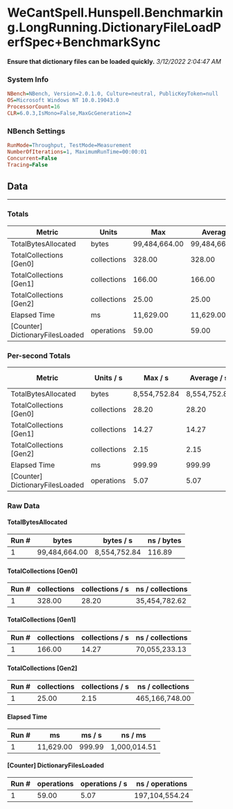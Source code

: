 ﻿# WeCantSpell.Hunspell.Benchmarking.LongRunning.DictionaryFileLoadPerfSpec+BenchmarkSync
__Ensure that dictionary files can be loaded quickly.__
_3/12/2022 2:04:47 AM_
### System Info
```ini
NBench=NBench, Version=2.0.1.0, Culture=neutral, PublicKeyToken=null
OS=Microsoft Windows NT 10.0.19043.0
ProcessorCount=16
CLR=6.0.3,IsMono=False,MaxGcGeneration=2
```

### NBench Settings
```ini
RunMode=Throughput, TestMode=Measurement
NumberOfIterations=1, MaximumRunTime=00:00:01
Concurrent=False
Tracing=False
```

## Data
-------------------

### Totals
|          Metric |           Units |             Max |         Average |             Min |          StdDev |
|---------------- |---------------- |---------------- |---------------- |---------------- |---------------- |
|TotalBytesAllocated |           bytes |   99,484,664.00 |   99,484,664.00 |   99,484,664.00 |            0.00 |
|TotalCollections [Gen0] |     collections |          328.00 |          328.00 |          328.00 |            0.00 |
|TotalCollections [Gen1] |     collections |          166.00 |          166.00 |          166.00 |            0.00 |
|TotalCollections [Gen2] |     collections |           25.00 |           25.00 |           25.00 |            0.00 |
|    Elapsed Time |              ms |       11,629.00 |       11,629.00 |       11,629.00 |            0.00 |
|[Counter] DictionaryFilesLoaded |      operations |           59.00 |           59.00 |           59.00 |            0.00 |

### Per-second Totals
|          Metric |       Units / s |         Max / s |     Average / s |         Min / s |      StdDev / s |
|---------------- |---------------- |---------------- |---------------- |---------------- |---------------- |
|TotalBytesAllocated |           bytes |    8,554,752.84 |    8,554,752.84 |    8,554,752.84 |            0.00 |
|TotalCollections [Gen0] |     collections |           28.20 |           28.20 |           28.20 |            0.00 |
|TotalCollections [Gen1] |     collections |           14.27 |           14.27 |           14.27 |            0.00 |
|TotalCollections [Gen2] |     collections |            2.15 |            2.15 |            2.15 |            0.00 |
|    Elapsed Time |              ms |          999.99 |          999.99 |          999.99 |            0.00 |
|[Counter] DictionaryFilesLoaded |      operations |            5.07 |            5.07 |            5.07 |            0.00 |

### Raw Data
#### TotalBytesAllocated
|           Run # |           bytes |       bytes / s |      ns / bytes |
|---------------- |---------------- |---------------- |---------------- |
|               1 |   99,484,664.00 |    8,554,752.84 |          116.89 |

#### TotalCollections [Gen0]
|           Run # |     collections | collections / s |ns / collections |
|---------------- |---------------- |---------------- |---------------- |
|               1 |          328.00 |           28.20 |   35,454,782.62 |

#### TotalCollections [Gen1]
|           Run # |     collections | collections / s |ns / collections |
|---------------- |---------------- |---------------- |---------------- |
|               1 |          166.00 |           14.27 |   70,055,233.13 |

#### TotalCollections [Gen2]
|           Run # |     collections | collections / s |ns / collections |
|---------------- |---------------- |---------------- |---------------- |
|               1 |           25.00 |            2.15 |  465,166,748.00 |

#### Elapsed Time
|           Run # |              ms |          ms / s |         ns / ms |
|---------------- |---------------- |---------------- |---------------- |
|               1 |       11,629.00 |          999.99 |    1,000,014.51 |

#### [Counter] DictionaryFilesLoaded
|           Run # |      operations |  operations / s | ns / operations |
|---------------- |---------------- |---------------- |---------------- |
|               1 |           59.00 |            5.07 |  197,104,554.24 |


